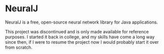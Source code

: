 NeuralJ
=======

NeuralJ is a free, open-source neural network library for Java applications.

This project was discontinued and is only made available for reference purposes. I started it back in college, and my skills
have come a long way since then, if I were to resume the project now I would probably start it over from scratch.
